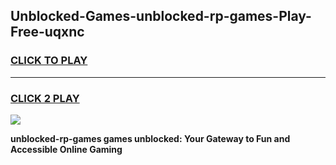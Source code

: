 
## Unblocked-Games-unblocked-rp-games-Play-Free-uqxnc
<h3>
<a href="https://premium76.site?title=unblocked-rp-games&ref=20A">CLICK TO PLAY</a></h3>
<hr>

<h3>
<a href="https://premium76.site?title=unblocked-rp-games&ref=20A">CLICK 2 PLAY</a>
  
</h3>

<a href="https://premium76.site?title=unblocked-rp-games&ref=20A"><img src="https://clearcache.store/games.png"></a>


**unblocked-rp-games games unblocked: Your Gateway to Fun and Accessible Online Gaming**
